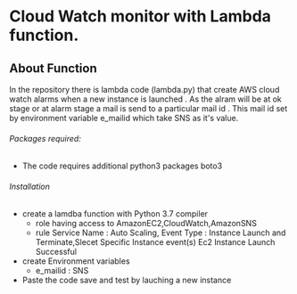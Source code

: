 # Cloud Watch monitor with Lambda function.

## About Function
In the repository there is lambda code (lambda.py) that create AWS cloud watch alarms when a new instance is launched . As the alram will be at ok stage or at alarm stage a mail is send to a particular mail id . This mail id set by environment variable e_mailid which take SNS as it's value.

###### Packages required:
  - The code requires additional python3 packages boto3
  
###### Installation 
 * create a lamdba function with Python 3.7 compiler 
    * role having access to AmazonEC2,CloudWatch,AmazonSNS
    * rule  Service Name : Auto Scaling, Event Type : Instance Launch and Terminate,Slecet Specific  Instance event(s)
	Ec2 Instance Launch Successful
* create Environment variables 
    * e_mailid : SNS 
* Paste the code save and test by lauching a new instance 

 
